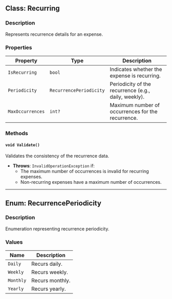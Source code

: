 ## **Class: Recurring**

### **Description**
Represents recurrence details for an expense.

### **Properties**

| Property        | Type                    | Description                                            |
|-----------------|-------------------------|--------------------------------------------------------|
| `IsRecurring`   | `bool`                 | Indicates whether the expense is recurring.            |
| `Periodicity`   | `RecurrencePeriodicity` | Periodicity of the recurrence (e.g., daily, weekly).   |
| `MaxOccurrences`| `int?`                 | Maximum number of occurrences for the recurrence.      |

### **Methods**

#### `void Validate()`
Validates the consistency of the recurrence data.

- **Throws**: `InvalidOperationException` if:
  - The maximum number of occurrences is invalid for recurring expenses.
  - Non-recurring expenses have a maximum number of occurrences.

---

## **Enum: RecurrencePeriodicity**

### **Description**
Enumeration representing recurrence periodicity.

### **Values**

| Name        | Description      |
|-------------|------------------|
| `Daily`     | Recurs daily.    |
| `Weekly`    | Recurs weekly.   |
| `Monthly`   | Recurs monthly.  |
| `Yearly`    | Recurs yearly.   |